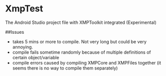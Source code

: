 # XmpTest
The Android Studio project file with XMPToolkit integrated (Experimental)

##Issues
- takes 5 mins or more to compile. Not very long but could be very annoying.
- compile fails sometime randomly because of multiple definitions of certain object/variable
- compile errors caused by compiling XMPCore and XMPFiles together (it seems there is no way to compile them separately)
